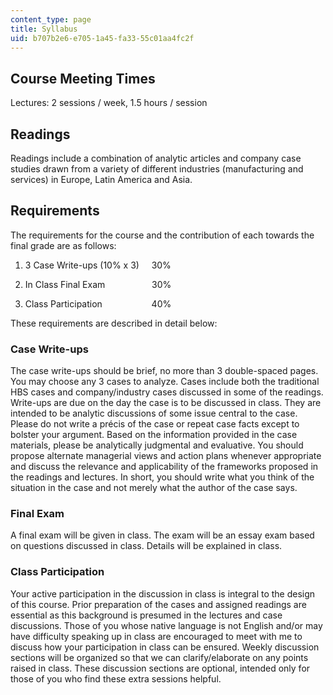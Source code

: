 ```yaml
---
content_type: page
title: Syllabus
uid: b707b2e6-e705-1a45-fa33-55c01aa4fc2f
---
```


Course Meeting Times
--------------------

Lectures: 2 sessions / week, 1.5 hours / session

Readings
--------

Readings include a combination of analytic articles and company case studies drawn from a variety of different industries (manufacturing and services) in Europe, Latin America and Asia.

Requirements
------------

The requirements for the course and the contribution of each towards the final grade are as follows:

1.  3 Case Write-ups (10% x 3)     30%
    
2.  In Class Final Exam                   30%
    
3.  Class Participation                    40%
    

These requirements are described in detail below:

### Case Write-ups

The case write-ups should be brief, no more than 3 double-spaced pages.  You may choose any 3 cases to analyze. Cases include both the traditional HBS cases and company/industry cases discussed in some of the readings. Write-ups are due on the day the case is to be discussed in class. They are intended to be analytic discussions of some issue central to the case. Please do not write a précis of the case or repeat case facts except to bolster your argument. Based on the information provided in the case materials, please be analytically judgmental and evaluative. You should propose alternate managerial views and action plans whenever appropriate and discuss the relevance and applicability of the frameworks proposed in the readings and lectures. In short, you should write what you think of the situation in the case and not merely what the author of the case says.

### Final Exam

A final exam will be given in class. The exam will be an essay exam based on questions discussed in class. Details will be explained in class.

### Class Participation

Your active participation in the discussion in class is integral to the design of this course. Prior preparation of the cases and assigned readings are essential as this background is presumed in the lectures and case discussions. Those of you whose native language is not English and/or may have difficulty speaking up in class are encouraged to meet with me to discuss how your participation in class can be ensured. Weekly discussion sections will be organized so that we can clarify/elaborate on any points raised in class. These discussion sections are optional, intended only for those of you who find these extra sessions helpful.